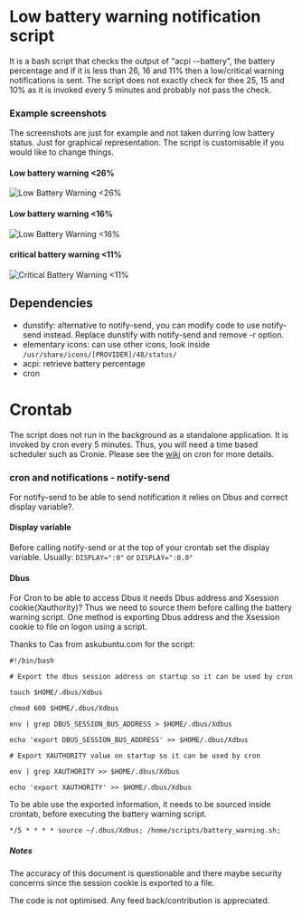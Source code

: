 # Low battery warning notification script
It is a bash script that checks the output of "acpi --battery", the battery percentage and if it is less than 26, 16 and 11% then a low/critical warning notifications is sent. The script does not exactly check for thee 25, 15 and 10% as it is invoked every 5 minutes and probably not pass the check. 

### Example screenshots
The screenshots are just for example and not taken durring low battery status. Just for graphical representation. The script is customisable if you would like to change things.

#### Low battery warning <26%
![Low Battery Warning <26%](https://github.com/KHZ-INTL/low_battery_notification_cron/blob/master/warning26.png)
#### Low battery warning <16%
![Low Battery Warning <16%](https://github.com/KHZ-INTL/low_battery_notification_cron/blob/master/warning15.png)
#### critical battery warning <11%
![Critical Battery Warning <11%](https://github.com/KHZ-INTL/low_battery_notification_cron/blob/master/critical10.png)

## Dependencies
- dunstify: alternative to notify-send, you can modify code to use notify-send instead. Replace dunstify with notify-send and remove -r option.
- elementary icons: can use other icons, look inside `/usr/share/icons/[PROVIDER]/48/status/`
- acpi: retrieve battery percentage
- cron


# Crontab
The script does not run in the background as a standalone application. It is invoked by cron every 5 minutes. Thus, you will need a time based scheduler such as Cronie. Please see the <a href="https://wiki.archlinux.org/index.php/Cron">wiki</a> on cron for more details.

### cron and notifications - notify-send
For notify-send to be able to send notification it relies on Dbus and correct display variable?.

#### Display variable
Before calling notify-send or at the top of your crontab set the display variable. Usually:
`DISPLAY=":0"` or `DISPLAY=":0.0"`

#### Dbus
For Cron to be able to access Dbus it needs Dbus address and Xsession cookie(Xauthority)? Thus we need to source them before calling the battery warning script. One method is exporting Dbus address and the Xsession cookie to file on logon using a script.

Thanks to Cas from askubuntu.com for the script:

`#!/bin/bash`

`# Export the dbus session address on startup so it can be used by cron`

`touch $HOME/.dbus/Xdbus`

`chmod 600 $HOME/.dbus/Xdbus`

`env | grep DBUS_SESSION_BUS_ADDRESS > $HOME/.dbus/Xdbus`

`echo 'export DBUS_SESSION_BUS_ADDRESS' >> $HOME/.dbus/Xdbus`

`# Export XAUTHORITY value on startup so it can be used by cron`

`env | grep XAUTHORITY >> $HOME/.dbus/Xdbus`

`echo 'export XAUTHORITY' >> $HOME/.dbus/Xdbus`


To be able use the exported information, it needs to be sourced inside crontab, before executing the battery warning script.

`*/5 * * * * source ~/.dbus/Xdbus; /home/scripts/battery_warning.sh;`


##### Notes
The accuracy of this document is questionable and there maybe security concerns since the session cookie is exported to a file.

The code is not optimised. Any feed back/contribution is appreciated. 
